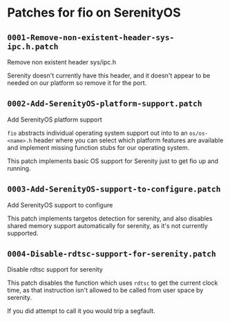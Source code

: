 # Patches for fio on SerenityOS

## `0001-Remove-non-existent-header-sys-ipc.h.patch`

Remove non existent header sys/ipc.h

Serenity doesn't currently have this header, and
it doesn't appear to be needed on our platform so
remove it for the port.

## `0002-Add-SerenityOS-platform-support.patch`

Add SerenityOS platform support

`fio` abstracts individual operating system support out into to an
`os/os-<name>.h` header where you can select which platform features
are available and implement missing function stubs for our operating
system.

This patch implements basic OS support for Serenity just to get fio up
and running.

## `0003-Add-SerenityOS-support-to-configure.patch`

Add SerenityOS support to configure

This patch implements targetos detection for serenity, and also
disables shared memory support automatically for serenity, as it's not
currently supported.

## `0004-Disable-rdtsc-support-for-serenity.patch`

Disable rdtsc support for serenity

This patch disables the function which uses `rdtsc` to get the current
clock time, as that instruction isn't allowed to be called from user
space by serenity.

If you did attempt to call it you would trip a segfault.

